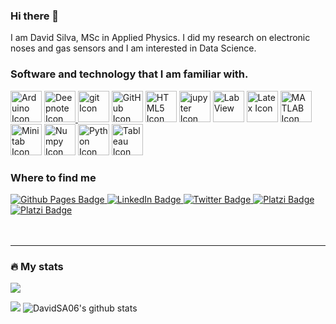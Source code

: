 ### Hi there 👋 

I am David Silva, MSc in Applied Physics. I did my research on electronic noses and gas sensors and I am interested in Data Science.

### Software and technology that I am familiar with.
      
<div id="icons">
  <img src="https://cdn.jsdelivr.net/gh/devicons/devicon/icons/arduino/arduino-original.svg" width="50" height="50" alt="Arduino Icon"/>
  <a href="https://deepnote.com/@david-silva-apango">
    <img src="https://avatars.githubusercontent.com/u/45339858?s=200&v=4" width="50" height="50"  alt="Deepnote Icon"/>
  </a>
  <img src="https://cdn.jsdelivr.net/gh/devicons/devicon/icons/git/git-original.svg" width="50" height="50" alt="git Icon"/>
  <img src="https://cdn.jsdelivr.net/gh/devicons/devicon/icons/github/github-original.svg" width="50" height="50" alt="GitHub Icon"/>
  <img src="https://cdn.jsdelivr.net/gh/devicons/devicon/icons/html5/html5-original.svg" width="50" height="50" alt="HTML5 Icon"/>
  <img src="https://cdn.jsdelivr.net/gh/devicons/devicon/icons/jupyter/jupyter-original.svg" width="50" height="50" alt="jupyter Icon"/>
  <img src="https://cdn.jsdelivr.net/gh/devicons/devicon/icons/labview/labview-original-wordmark.svg" width="50" height="50" alt="LabView"/>
  <img src="https://cdn.jsdelivr.net/gh/devicons/devicon/icons/latex/latex-original.svg" width="50" height="50" alt="Latex Icon"/>
  <img src="https://cdn.jsdelivr.net/gh/devicons/devicon/icons/matlab/matlab-original.svg" width="50" height="50" alt="MATLAB Icon"/>
  <img src="https://cdn.jsdelivr.net/gh/devicons/devicon/icons/minitab/minitab-original.svg" width="50" height="50" alt="Minitab Icon"/>
  <img src="https://cdn.jsdelivr.net/gh/devicons/devicon/icons/numpy/numpy-original.svg" width="50" height="50" alt="Numpy Icon"/>
  <img src="https://cdn.jsdelivr.net/gh/devicons/devicon/icons/python/python-original.svg" width="50" height="50" alt="Python Icon"/>
  <a href="https://public.tableau.com/app/profile/david.silva2663">
    <img src="https://cdn.worldvectorlogo.com/logos/tableau-software.svg" width="50" height="50" alt="Tableau Icon"/>
  </a>
<div>

### Where to find me

<div id="badges">
  <a href="https://davidsa06.github.io/">
    <img src="https://img.shields.io/badge/GitHub%20Pages-222222?style=for-the-badge&logo=GitHub%20Pages&logoColor=white" alt="Github Pages Badge"/>
  </a>
  <a href="https://www.linkedin.com/in/david-silva-apango-60553714a/">
    <img src="https://img.shields.io/badge/LinkedIn-blue?style=for-the-badge&logo=linkedin&logoColor=white" alt="LinkedIn Badge"/>
  </a>
  <a href="https://twitter.com/DavidSA06">
    <img src="https://img.shields.io/badge/Twitter-1DA1F2?style=for-the-badge&logo=twitter&logoColor=white" alt="Twitter Badge"/>
  </a>
  <a href="https://twitter.com/DavidSA06">
    <img src="https://img.shields.io/badge/Platzi-98CA3F?style=for-the-badge&logo=platzi&logoColor=white" alt="Platzi Badge"/>
  </a>
  <a href="johzu.com">
    <img src="https://img.shields.io/badge/website-000000?style=for-the-badge&logo=About.me&logoColor=white" alt="Platzi Badge"/>
  </a> 
  <br><br>
  <img src="https://komarev.com/ghpvc/?username=DavidSA06&style=flat-square&color=blue" alt=""/>
  <img src="https://img.shields.io/badge/GIT%20STARS-ranking-red" alt=""/>
</div>

<hr>

### 🔥 My stats

<img src="https://github-readme-stats.vercel.app/api/top-langs/?username=DavidSA06&theme=tokyonight&layout=compact"/>

<img src="https://github-readme-streak-stats.herokuapp.com/?user=DavidSA06&theme=tokyonight"/>  ![DavidSA06's github stats](https://github-readme-stats.vercel.app/api?username=DavidSA06&show_icons=true&theme=tokyonight)

<!--
**DavidSA06/DavidSA06** is a ✨ _special_ ✨ repository because its `README.md` (this file) appears on your GitHub profile.

Here are some ideas to get you started:

- 🔭 I’m currently working on ...
- 🌱 I’m currently learning ...
- 👯 I’m looking to collaborate on ...
- 🤔 I’m looking for help with ...
- 💬 Ask me about ...
- 📫 How to reach me: ...
- 😄 Pronouns: ...
- ⚡ Fun fact: ...
-->

